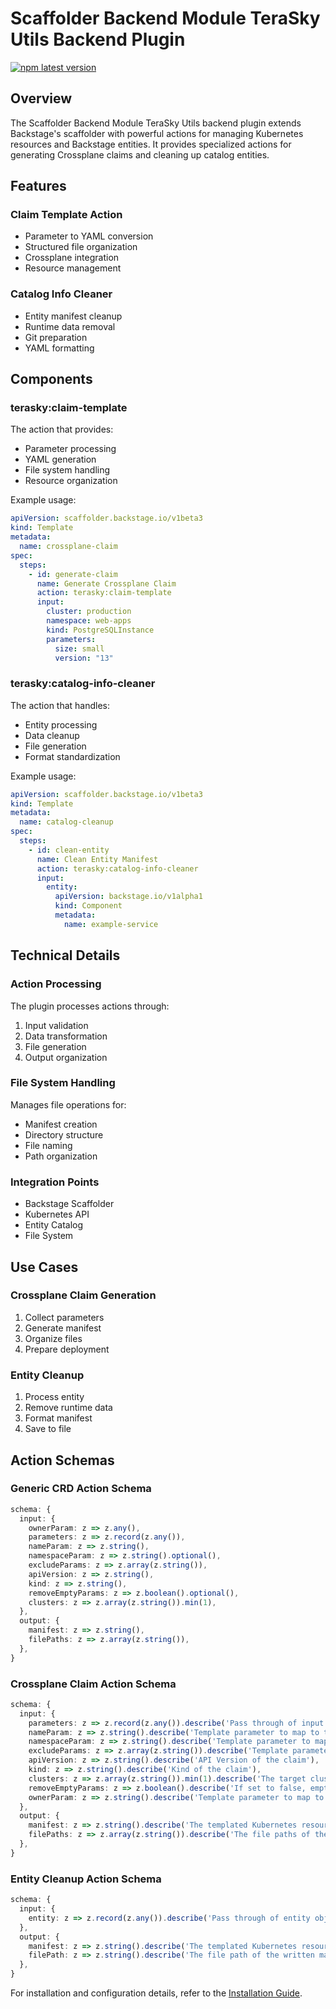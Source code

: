 # Scaffolder Backend Module TeraSky Utils Backend Plugin

[![npm latest version](https://img.shields.io/npm/v/@terasky/backstage-plugin-scaffolder-backend-module-terasky-utils/latest.svg)](https://www.npmjs.com/package/@terasky/backstage-plugin-scaffolder-backend-module-terasky-utils)

## Overview

The Scaffolder Backend Module TeraSky Utils backend plugin extends Backstage's scaffolder with powerful actions for managing Kubernetes resources and Backstage entities. It provides specialized actions for generating Crossplane claims and cleaning up catalog entities.

## Features

### Claim Template Action
- Parameter to YAML conversion
- Structured file organization
- Crossplane integration
- Resource management

### Catalog Info Cleaner
- Entity manifest cleanup
- Runtime data removal
- Git preparation
- YAML formatting

## Components

### terasky:claim-template
The action that provides:  
- Parameter processing  
- YAML generation  
- File system handling  
- Resource organization  

Example usage:
```yaml
apiVersion: scaffolder.backstage.io/v1beta3
kind: Template
metadata:
  name: crossplane-claim
spec:
  steps:
    - id: generate-claim
      name: Generate Crossplane Claim
      action: terasky:claim-template
      input:
        cluster: production
        namespace: web-apps
        kind: PostgreSQLInstance
        parameters:
          size: small
          version: "13"
```

### terasky:catalog-info-cleaner
The action that handles:  
- Entity processing  
- Data cleanup  
- File generation  
- Format standardization  

Example usage:
```yaml
apiVersion: scaffolder.backstage.io/v1beta3
kind: Template
metadata:
  name: catalog-cleanup
spec:
  steps:
    - id: clean-entity
      name: Clean Entity Manifest
      action: terasky:catalog-info-cleaner
      input:
        entity:
          apiVersion: backstage.io/v1alpha1
          kind: Component
          metadata:
            name: example-service
```

## Technical Details

### Action Processing
The plugin processes actions through:  
1. Input validation  
2. Data transformation  
3. File generation  
4. Output organization  

### File System Handling
Manages file operations for:  
- Manifest creation  
- Directory structure  
- File naming  
- Path organization  

### Integration Points
- Backstage Scaffolder  
- Kubernetes API  
- Entity Catalog  
- File System  

## Use Cases

### Crossplane Claim Generation
1. Collect parameters  
2. Generate manifest  
3. Organize files  
4. Prepare deployment  

### Entity Cleanup
1. Process entity
2. Remove runtime data
3. Format manifest
4. Save to file

## Action Schemas

### Generic CRD Action Schema
```typescript
schema: {
  input: {
    ownerParam: z => z.any(),
    parameters: z => z.record(z.any()),
    nameParam: z => z.string(),
    namespaceParam: z => z.string().optional(),
    excludeParams: z => z.array(z.string()),
    apiVersion: z => z.string(),
    kind: z => z.string(),
    removeEmptyParams: z => z.boolean().optional(),
    clusters: z => z.array(z.string()).min(1),
  },
  output: {
    manifest: z => z.string(),
    filePaths: z => z.array(z.string()),
  },
}
```
  
### Crossplane Claim Action Schema
```typescript
schema: {
  input: {
    parameters: z => z.record(z.any()).describe('Pass through of input parameters'),
    nameParam: z => z.string().describe('Template parameter to map to the name of the claim').defaultName'),
    namespaceParam: z => z.string().describe('Template parameter to map to the namespace of the claim').ult('xrNamespace'),
    excludeParams: z => z.array(z.string()).describe('Template parameters to exclude from the claim').ult(['xrName', 'xrNamespace', 'clusters', 'targetBranch', 'repoUrl', '_editData']),
    apiVersion: z => z.string().describe('API Version of the claim'),
    kind: z => z.string().describe('Kind of the claim'),
    clusters: z => z.array(z.string()).min(1).describe('The target clusters to apply the resource to'),
    removeEmptyParams: z => z.boolean().describe('If set to false, empty parameters will be rendered in manifest. by default they are removed').default(true),
    ownerParam: z => z.string().describe('Template parameter to map to the owner of the claim'),
  },
  output: {
    manifest: z => z.string().describe('The templated Kubernetes resource manifest'),
    filePaths: z => z.array(z.string()).describe('The file paths of the written manifests'),
  },
}
```
### Entity Cleanup Action Schema
```typescript
schema: {
  input: {
    entity: z => z.record(z.any()).describe('Pass through of entity object'),
  },
  output: {
    manifest: z => z.string().describe('The templated Kubernetes resource manifest'),
    filePath: z => z.string().describe('The file path of the written manifests'),
  },
}
```

For installation and configuration details, refer to the [Installation Guide](./install.md).